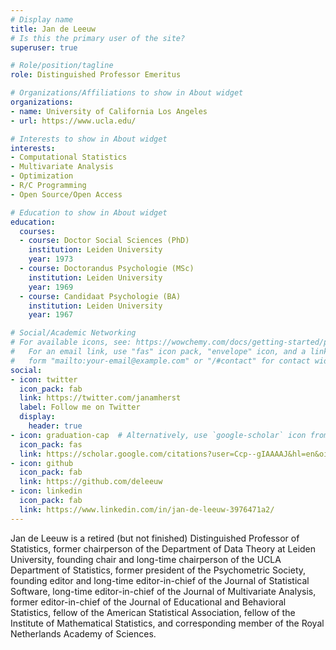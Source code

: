 ```yaml
---
# Display name
title: Jan de Leeuw
# Is this the primary user of the site?
superuser: true

# Role/position/tagline
role: Distinguished Professor Emeritus

# Organizations/Affiliations to show in About widget
organizations:
- name: University of California Los Angeles
- url: https://www.ucla.edu/

# Interests to show in About widget
interests:
- Computational Statistics
- Multivariate Analysis
- Optimization
- R/C Programming
- Open Source/Open Access

# Education to show in About widget
education:
  courses:
  - course: Doctor Social Sciences (PhD)
    institution: Leiden University
    year: 1973
  - course: Doctorandus Psychologie (MSc)
    institution: Leiden University
    year: 1969
  - course: Candidaat Psychologie (BA)
    institution: Leiden University
    year: 1967

# Social/Academic Networking
# For available icons, see: https://wowchemy.com/docs/getting-started/page-builder/#icons
#   For an email link, use "fas" icon pack, "envelope" icon, and a link in the
#   form "mailto:your-email@example.com" or "/#contact" for contact widget.
social:
- icon: twitter
  icon_pack: fab
  link: https://twitter.com/janamherst
  label: Follow me on Twitter
  display:
    header: true
- icon: graduation-cap  # Alternatively, use `google-scholar` icon from `ai` icon pack
  icon_pack: fas
  link: https://scholar.google.com/citations?user=Ccp--gIAAAAJ&hl=en&oi=ao
- icon: github
  icon_pack: fab
  link: https://github.com/deleeuw
- icon: linkedin
  icon_pack: fab
  link: https://www.linkedin.com/in/jan-de-leeuw-3976471a2/
---
```


Jan de Leeuw is a retired (but not finished) Distinguished Professor of Statistics, former chairperson of the Department of Data Theory at Leiden University, founding chair and long-time chairperson of the UCLA Department of Statistics, former president of the Psychometric Society, founding editor and long-time editor-in-chief of the Journal of Statistical Software, long-time editor-in-chief of the Journal of Multivariate Analysis, former editor-in-chief of the Journal of Educational and Behavioral Statistics, fellow of the American Statistical Association, fellow of the Institute of Mathematical Statistics, and corresponding member of the Royal Netherlands Academy of Sciences.
